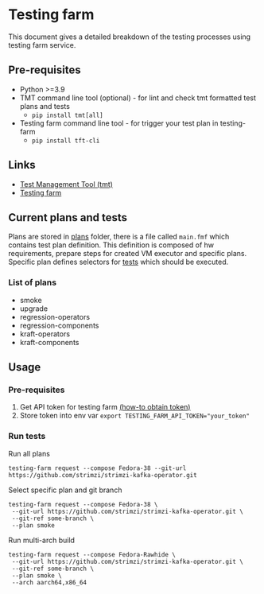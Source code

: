 # Testing farm

This document gives a detailed breakdown of the testing processes using testing farm service.

## Pre-requisites  

* Python >=3.9
* TMT command line tool (optional) - for lint and check tmt formatted test plans and tests
  * `pip install tmt[all]`
* Testing farm command line tool - for trigger your test plan in testing-farm
  * `pip install tft-cli`

## Links

* [Test Management Tool (tmt)](https://tmt.readthedocs.io/en/latest/index.html)
* [Testing farm](https://docs.testing-farm.io/general/0.1/index.html)

## Current plans and tests
Plans are stored in [plans](./plans) folder, there is a file called `main.fmf` which contains test plan definition. 
This definition is composed of hw requirements, prepare steps for created VM executor and specific plans. Specific
plan defines selectors for [tests](./tests) which should be executed.

### List of plans
* smoke
* upgrade
* regression-operators
* regression-components
* kraft-operators
* kraft-components

## Usage

### Pre-requisites
1. Get API token for testing farm [(how-to obtain token)](https://docs.testing-farm.io/general/0.1/onboarding.html)
2. Store token into env var ```export TESTING_FARM_API_TOKEN="your_token"```

### Run tests

Run all plans
```commandline
testing-farm request --compose Fedora-38 --git-url https://github.com/strimzi/strimzi-kafka-operator.git
```

Select specific plan and git branch
```commandline
testing-farm request --compose Fedora-38 \
 --git-url https://github.com/strimzi/strimzi-kafka-operator.git \
 --git-ref some-branch \
 --plan smoke
```

Run multi-arch build
```commandline
testing-farm request --compose Fedora-Rawhide \
 --git-url https://github.com/strimzi/strimzi-kafka-operator.git \
 --git-ref some-branch \
 --plan smoke \
 --arch aarch64,x86_64
```
